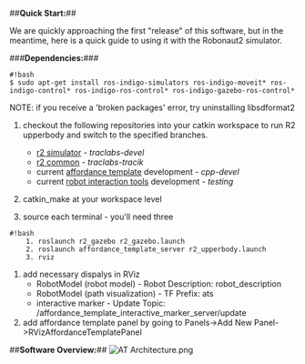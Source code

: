 ##**Quick Start:**##

We are quickly approaching the first "release" of this software, but in the meantime, here is a quick guide to using it with the Robonaut2 simulator.

###**Dependencies:**###
```
#!bash
$ sudo apt-get install ros-indigo-simulators ros-indigo-moveit* ros-indigo-control* ros-indigo-ros-control* ros-indigo-gazebo-ros-control*
```
NOTE: if you receive a 'broken packages' error, try uninstalling libsdformat2

1. checkout the following repositories into your catkin workspace to run R2 upperbody and switch to the specified branches.

    * [r2 simulator](https://bitbucket.org/nasa_ros_pkg/nasa_r2_simulator/src/c32521004a4a8f135c4298500d6ded3ce20e0070/?at=indigo-devel) - *traclabs-devel*
    * [r2 common](https://bitbucket.org/nasa_ros_pkg/nasa_r2_common/src/41b52f1747bdb0b484fb1c3788716c950d8e5d0e/?at=traclabs-devel) - *traclabs-tracik* 
    * current [affordance template](https://bitbucket.org/traclabs/affordance_templates/src/88fcd803b2f4d26e86a9bf3e40d43a0db8744104/?at=cpp-devel) development - *cpp-devel*
    * current [robot interaction tools](https://bitbucket.org/traclabs/robot_interaction_tools/src/faaaa732baf71a8340dfd6a24288824a7ae05cb4/?at=cpp-devel) development - *testing*

1. catkin_make at your workspace level
1. source each terminal - you'll need three

```
#!bash
    1. roslaunch r2_gazebo r2_gazebo.launch
    2. roslaunch affordance_template_server r2_upperbody.launch
    3. rviz

```
1. add necessary dispalys in RViz
    * RobotModel (robot model) - Robot Description: robot_description
    * RobotModel (path visualization) - TF Prefix: ats
    * interactive marker - Update Topic: /affordance_template_interactive_marker_server/update
2. add affordance template panel by going to Panels->Add New Panel->RVizAffordanceTemplatePanel


##**Software Overview:**##
![AT Architecture.png](https://bitbucket.org/repo/r5rydq/images/1896767692-AT%20Architecture.png)